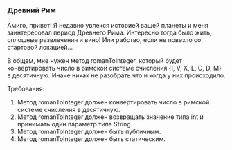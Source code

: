 
### Древний Рим

Амиго, привет! Я недавно увлекся историей вашей планеты и меня заинтересовал период Древнего Рима.
Интересно тогда было жить, сплошные развлечения и вино! Или рабство, если не повезло со стартовой локацией...

В общем, мне нужен метод romanToInteger, который будет конвертировать число в
римской системе счисления {I, V, X, L, C, D, M} в десятичную. Иначе никак не разобрать что и
когда у них происходило.


Требования:
1.	Метод romanToInteger должен конвертировать число в римской системе счисления в десятичную.
2.	Метод romanToInteger должен возвращать значение типа int и принимать один параметр типа String.
3.	Метод romanToInteger должен быть публичным.
4.	Метод romanToInteger должен быть статическим.


